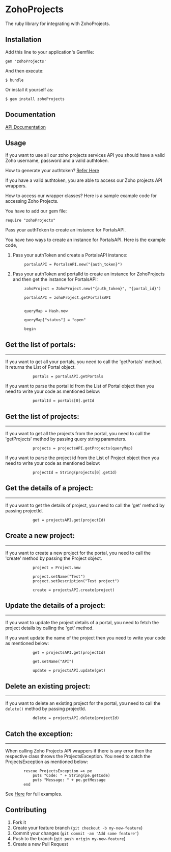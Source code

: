 # ZohoProjects

The ruby library for integrating with ZohoProjects.

## Installation

Add this line to your application's Gemfile:

    gem 'zohoProjects'

And then execute:

    $ bundle

Or install it yourself as:

    $ gem install zohoProjects

## Documentation

[API Documentation](http://cms.zohocorp.com/export/zoho/projects/help/rest-api/portals-api.html)

## Usage

If you want to use all our zoho projects services API you should have a valid Zoho username, password and a valid authtoken.

How to generate your authtoken? [Refer Here](http://cms.zohocorp.com/export/zoho/projects/help/rest-api/get-tickets-api.html)

If you have a valid authtoken, you are able to access our Zoho projects API wrappers.

How to access our wrapper classes? Here is a sample example code for accessing Zoho Projects.

You have to add our gem file:

	require "zohoProjects"

Pass your authToken to create an instance for PortalsAPI.

You have two ways to create an instance for PortalsAPI. Here is the example code,

1) Pass your authToken and create a PortalsAPI instance:

			portalsAPI = PortalsAPI.new("{auth_token}")
			
2) Pass your authToken and portalId to create an instance for ZohoProjects and then get the instance for PortalsAPI:

			zohoProject = ZohoProject.new("{auth_token}", "{portal_id}")
			
			portalsAPI = zohoProject.getPortalsAPI
			
	
			queryMap = Hash.new
			
			queryMap["status"] = "open"
			
			begin
			
## Get the list of portals:

- - -
			
If you want to get all your portals, you need to call the 'getPortals' method. It returns the List of Portal object.

				portals = portalsAPI.getPortals
			
If you want to parse the portal id from the List of Portal object then you need to write your code as mentioned below:

				portalId = portals[0].getId
			
## Get the list of projects:

- - -

If you want to get all the projects from the portal, you need to call the 'getProjects' method by passing query string parameters.

				projects = projectsAPI.getProjects(queryMap)
			
If you want to parse the project id from the List of Project object then you need to write your code as mentioned below:

				projectId = String(projects[0].getId)
			
## Get the details of a project:

- - -

If you want to get the details of project, you need to call the 'get' method by passing projectId.

				get = projectsAPI.get(projectId)
			
## Create a new project:

- - -

If you want to create a new project for the portal, you need to call the 'create' method by passing the Project object.

				project = Project.new
			
				project.setName("Test")
				project.setDescription("Test project")

				create = projectsAPI.create(project)
			
## Update the details of a project:

- - - 

If you want to update the project details of a portal, you need to fetch the project details by calling the 'get' method.

If you want update the name of the project then you need to write your code as mentioned below:

				get = projectsAPI.get(projectId)
			
				get.setName("API")

				update = projectsAPI.update(get)
			
			
## Delete an existing project:

- - - 

If you want to delete an existing project for the portal, you need to call the `delete()` method by passing projectId.

				delete = projectsAPI.delete(projectId)
		
			
## Catch the exception:

- - -

When calling Zoho Projects API wrappers if there is any error then the respective class throws the ProjectsException. You need to catch the ProjectsException as mentioned below:
			
			rescue ProjectsException => pe
				puts "Code: " + String(pe.getCode)
  				puts "Message: " + pe.getMessage
			end
	
See [Here](../../tree/master/test) for full examples.
## Contributing

1. Fork it
2. Create your feature branch (`git checkout -b my-new-feature`)
3. Commit your changes (`git commit -am 'Add some feature'`)
4. Push to the branch (`git push origin my-new-feature`)
5. Create a new Pull Request
